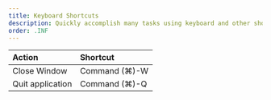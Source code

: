 ```yaml
---
title: Keyboard Shortcuts
description: Quickly accomplish many tasks using keyboard and other shortcuts.
order: .INF
---
```


Action                      | Shortcut
:-------------------------- | :--------------------------
Close Window                | Command (⌘)-W
Quit application            | Command (⌘)-Q 
